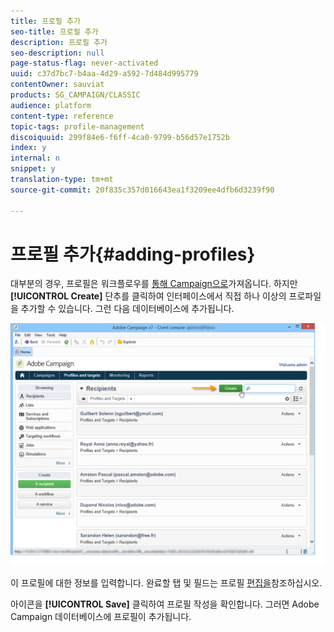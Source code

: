 ```yaml
---
title: 프로필 추가
seo-title: 프로필 추가
description: 프로필 추가
seo-description: null
page-status-flag: never-activated
uuid: c37d7bc7-b4aa-4d29-a592-7d484d995779
contentOwner: sauviat
products: SG_CAMPAIGN/CLASSIC
audience: platform
content-type: reference
topic-tags: profile-management
discoiquuid: 299f84e6-f6ff-4ca0-9799-b56d57e1752b
index: y
internal: n
snippet: y
translation-type: tm+mt
source-git-commit: 20f835c357d016643ea1f3209ee4dfb6d3239f90

---
```



# 프로필 추가{#adding-profiles}

대부분의 경우, 프로필은 워크플로우를 [통해 Campaign으로](../../workflow/using/importing-data.md)가져옵니다. 하지만 **[!UICONTROL Create]** 단추를 클릭하여 인터페이스에서 직접 하나 이상의 프로파일을 추가할 수 있습니다. 그런 다음 데이터베이스에 추가됩니다.

![](assets/s_ncs_user_profile_add.png)

이 프로필에 대한 정보를 입력합니다. 완료할 탭 및 필드는 프로필 [편집을](../../platform/using/editing-a-profile.md)참조하십시오.

아이콘을 **[!UICONTROL Save]** 클릭하여 프로필 작성을 확인합니다. 그러면 Adobe Campaign 데이터베이스에 프로필이 추가됩니다.
